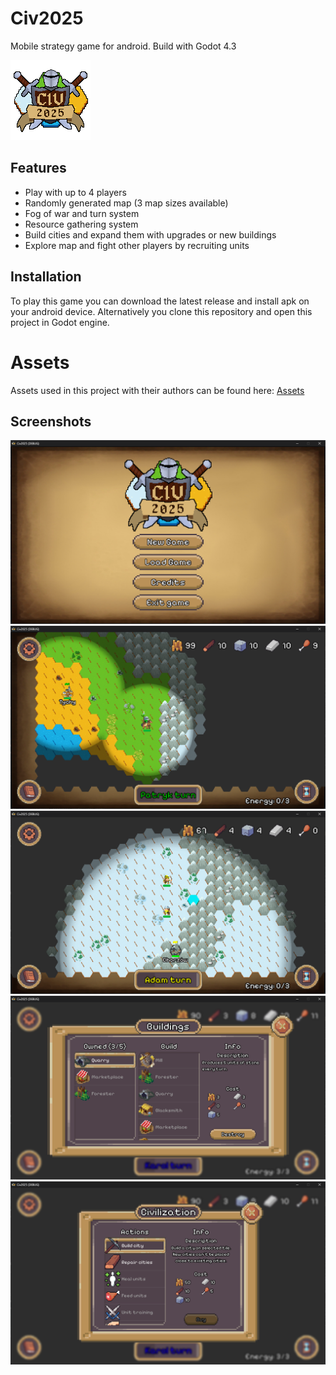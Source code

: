 # Civ2025
Mobile strategy game for android. Build with Godot 4.3

![Game logo](https://github.com/Gamowy/Civ2025/blob/main/img/logo/logo.png)

## Features
- Play with up to 4 players
- Randomly generated map (3 map sizes available)
- Fog of war and turn system
- Resource gathering system
- Build cities and expand them with upgrades or new buildings
- Explore map and fight other players by recruiting units

## Installation
To play this game you can download the latest release and install apk on your android device. Alternatively you clone this repository and open this project in Godot engine.

# Assets
Assets used in this project with their authors can be found here: [Assets](https://github.com/Gamowy/Civ2025/blob/main/ASSETS.md)

## Screenshots
<p align="center">
  <img src="https://raw.githubusercontent.com/Gamowy/Civ2025/refs/heads/main/.github/screenshots/Screenshot1.png">
  <img src="https://raw.githubusercontent.com/Gamowy/Civ2025/refs/heads/main/.github/screenshots/Screenshot2.png">
  <img src="https://raw.githubusercontent.com/Gamowy/Civ2025/refs/heads/main/.github/screenshots/Screenshot3.png">
  <img src="https://raw.githubusercontent.com/Gamowy/Civ2025/refs/heads/main/.github/screenshots/Screenshot4.png">
  <img src="https://raw.githubusercontent.com/Gamowy/Civ2025/refs/heads/main/.github/screenshots/Screenshot5.png">
</p>

